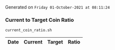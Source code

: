 Generated on `Friday 01-October-2021 at 08:11:24`

### Current to Target Coin Ratio
`current_coin_ratio.sh`

Date|Current|Target|Ratio
---|---|---|---
